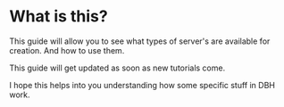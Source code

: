 # What is this?
This guide will allow you to see what types of server's are available for creation. And how to use them.

This guide will get updated as soon as new tutorials come.

I hope this helps into you understanding how some specific stuff in DBH work.

